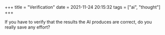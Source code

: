 +++
title = "Verification"
date = 2021-11-24 20:15:32
tags = ["ai", "thought"]
+++

If you have to verify that the results the AI produces are correct, do you
really save any effort?
